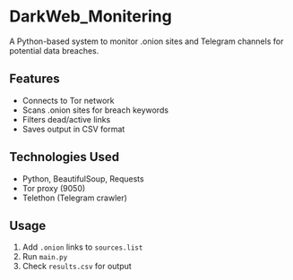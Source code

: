 # DarkWeb_Monitering
A Python-based system to monitor .onion sites and Telegram channels for potential data breaches.

## Features
- Connects to Tor network
- Scans .onion sites for breach keywords
- Filters dead/active links
- Saves output in CSV format

## Technologies Used
- Python, BeautifulSoup, Requests
- Tor proxy (9050)
- Telethon (Telegram crawler)

## Usage
1. Add `.onion` links to `sources.list`
2. Run `main.py`
3. Check `results.csv` for output
